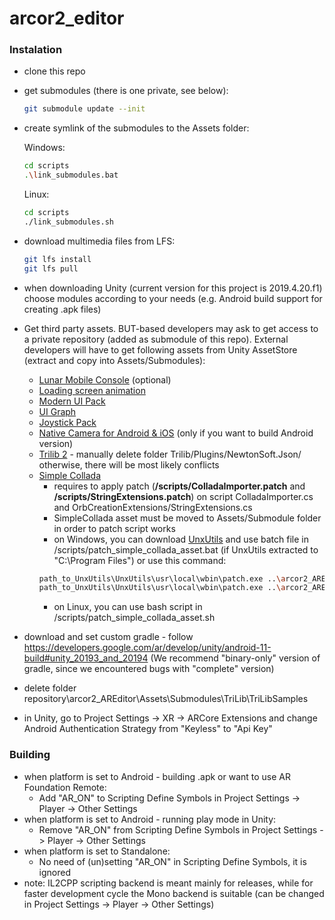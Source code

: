 # arcor2_editor

### Instalation
 - clone this repo
 - get submodules (there is one private, see below):
   ```bash
   git submodule update --init
   ```
 - create symlink of the submodules to the Assets folder:
 
   Windows:
   ```bash
   cd scripts
   .\link_submodules.bat
   ```
   
   Linux:
   ```bash
   cd scripts
   ./link_submodules.sh
   ```
 - download multimedia files from LFS:
   ```bash
   git lfs install
   git lfs pull
   ```
 - when downloading Unity (current version for this project is 2019.4.20.f1) choose modules according to your needs (e.g. Android build support for creating .apk files)
 - Get third party assets. BUT-based developers may ask to get access to a private repository (added as submodule of this repo). External developers will have to get following assets from Unity AssetStore (extract and copy into Assets/Submodules):
   - [Lunar Mobile Console](https://assetstore.unity.com/packages/tools/gui/lunar-mobile-console-free-82881) (optional)
   - [Loading screen animation](https://assetstore.unity.com/packages/tools/loading-screen-animation-98505) 
   - [Modern UI Pack](https://assetstore.unity.com/packages/tools/gui/modern-ui-pack-150824)
   - [UI Graph](https://assetstore.unity.com/packages/tools/gui/ui-graph-51304)
   - [Joystick Pack](https://assetstore.unity.com/packages/tools/input-management/joystick-pack-107631)
   - [Native Camera for Android & iOS](https://assetstore.unity.com/packages/tools/integration/native-camera-for-android-ios-117802) (only if you want to build Android version)
   - [Trilib 2](https://assetstore.unity.com/packages/tools/modeling/trilib-2-model-loading-package-157548) - manually delete folder Trilib/Plugins/NewtonSoft.Json/ otherwise, there will be most likely conflicts
   - [Simple Collada](https://assetstore.unity.com/packages/tools/input-management/simple-collada-19579)
     - requires to apply patch (<b>/scripts/ColladaImporter.patch</b> and <b>/scripts/StringExtensions.patch</b>) on script ColladaImporter.cs and OrbCreationExtensions/StringExtensions.cs
     - SimpleCollada asset must be moved to Assets/Submodule folder in order to patch script works
     - on Windows, you can download [UnxUtils](http://unxutils.sourceforge.net/) and use batch file in /scripts/patch_simple_collada_asset.bat (if UnxUtils extracted to "C:\Program Files\") or use this command:
     ```bash       
     path_to_UnxUtils\UnxUtils\usr\local\wbin\patch.exe ..\arcor2_AREditor\Assets\Submodules\SimpleCollada\ColladaImporter.cs -i ColladaImporter.patch
     path_to_UnxUtils\UnxUtils\usr\local\wbin\patch.exe ..\arcor2_AREditor\Assets\Submodules\SimpleCollada\OrbCreationExtensions\StringExtensions.cs -i StringExtensions.patch
     ```
     - on Linux, you can use bash script in /scripts/patch_simple_collada_asset.sh

 - download and set custom gradle - follow https://developers.google.com/ar/develop/unity/android-11-build#unity_20193_and_20194 (We recommend "binary-only" version of gradle, since we encountered bugs with "complete" version)
 - delete folder repository\arcor2_AREditor\Assets\Submodules\TriLib\TriLibSamples
 - in Unity, go to Project Settings -> XR -> ARCore Extensions and change Android Authentication Strategy from "Keyless" to "Api Key"

### Building
 - when platform is set to Android - building .apk or want to use AR Foundation Remote:  
   - Add "AR_ON" to Scripting Define Symbols in Project Settings -> Player -> Other Settings
 -  when platform is set to Android - running play mode in Unity:  
    - Remove "AR_ON" from Scripting Define Symbols in Project Settings -> Player -> Other Settings
 - when platform is set to Standalone:  
    - No need of (un)setting "AR_ON" in Scripting Define Symbols, it is ignored
 - note: IL2CPP scripting backend is meant mainly for releases, while for faster development cycle the Mono backend is suitable (can be changed in Project Settings -> Player -> Other Settings)
 
